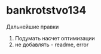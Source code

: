 # bankrotstvo134

Дальнейшие правки
<br>

1. Подумать насчет оптимизации
2. не добавлять - readme, error
